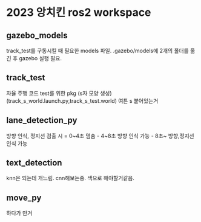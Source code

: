 # 2023 앙치킨 ros2 workspace

## gazebo_models
track_test를 구동시킬 때 필요한 models 파일.
.gazebo/models에 2개의 폴더를 옮긴 후 gazebo 실행 필요.

## track_test
자율 주행 코드 test를 위한 pkg
(s자 모양 생성) (track_s_world.launch.py,track_s_test.world) 여튼 s 붙어있는거

## lane_detection_py
방향 인식, 정지선 검출 시 = 0~4초 멈춤 - 4~8초 방향 인식 가능 - 8초~ 방향,정지선 인식 가능

## text_detection
knn은 되는데 개느림. cnn해보는중. 색으로 해야할거같음. 

## move_py
하다가 만거
